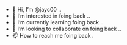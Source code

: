 - 👋 Hi, I’m @jayc00 ..
- 👀 I’m interested in foing back ..
- 🌱 I’m currently learning foing back ..
- 💞️ I’m looking to collaborate on foing back ..
- 📫 How to reach me foing back .

<!---
jayc00/jayc00 is a ✨ special ✨ repository because its `README.md` (this file) appears on your GitHub profile.
You can click the Preview link to take a look at your changes.
--->
